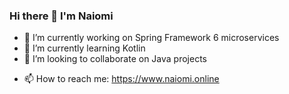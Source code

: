 ### Hi there 👋 I'm Naiomi

- 🔭 I’m currently working on Spring Framework 6 microservices
- 🌱 I’m currently learning Kotlin
- 👯 I’m looking to collaborate on Java projects
<!--- 🤔 I’m looking for help with ...
- 💬 Ask me about ...
- 😄 Pronouns: ...
- ⚡ Fun fact: ...-->
- 📫 How to reach me: https://www.naiomi.online

